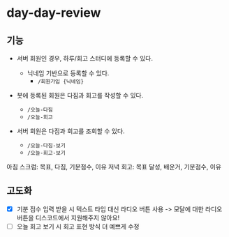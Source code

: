 # day-day-review

## 기능

- 서버 회원인 경우, 하루/회고 스터디에 등록할 수 있다.
  - 닉네임 기반으로 등록할 수 있다.
    - `/회원가입 {닉네임}`

- 봇에 등록된 회원은 다짐과 회고를 작성할 수 있다.
  - `/오늘-다짐` 
  - `/오늘-회고`

- 서버 회원은 다짐과 회고를 조회할 수 있다.
  - `/오늘-다짐-보기`
  - `/오늘-회고-보기`


아침 스크럼: 목표, 다짐, 기분점수, 이유
저녁 회고: 목표 달성, 배운거, 기분점수, 이유

## 고도화

- [x] 기분 점수 입력 받을 시 텍스트 타입 대신 라디오 버튼 사용 -> 모달에 대한 라디오 버튼을 디스코드에서 지원해주지 않아요!
- [ ] 오늘 회고 보기 시 회고 표현 방식 더 예쁘게 수정 
